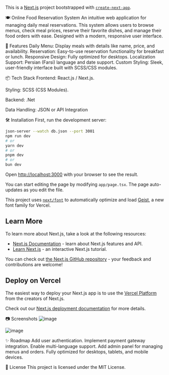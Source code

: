 This is a [Next.js](https://nextjs.org) project bootstrapped with [`create-next-app`](https://nextjs.org/docs/app/api-reference/cli/create-next-app).

🍽️ Online Food Reservation System
An intuitive web application for managing daily meal reservations. This system allows users to browse menus, check meal prices, reserve their favorite dishes, and manage their food orders with ease. Designed with a modern, responsive user interface.

🚀 Features
Daily Menu: Display meals with details like name, price, and availability.
Reservation: Easy-to-use reservation functionality for breakfast or lunch.
Responsive Design: Fully optimized for desktops.
Localization Support: Persian (Farsi) language and date support.
Custom Styling: Sleek, user-friendly interface built with SCSS/CSS modules.

📦 Tech Stack
Frontend: React.js / Next.js.

Styling: SCSS (CSS Modules).

Backend: .Net

Data Handling: JSON or API Integration

🛠️ Installation
First, run the development server:

```bash
json-server --watch db.json --port 3001
npm run dev 
# or
yarn dev
# or
pnpm dev
# or
bun dev
```

Open [http://localhost:3000](http://localhost:3000) with your browser to see the result.

You can start editing the page by modifying `app/page.tsx`. The page auto-updates as you edit the file.

This project uses [`next/font`](https://nextjs.org/docs/app/building-your-application/optimizing/fonts) to automatically optimize and load [Geist](https://vercel.com/font), a new font family for Vercel.

## Learn More

To learn more about Next.js, take a look at the following resources:

- [Next.js Documentation](https://nextjs.org/docs) - learn about Next.js features and API.
- [Learn Next.js](https://nextjs.org/learn) - an interactive Next.js tutorial.

You can check out [the Next.js GitHub repository](https://github.com/vercel/next.js) - your feedback and contributions are welcome!

## Deploy on Vercel

The easiest way to deploy your Next.js app is to use the [Vercel Platform](https://vercel.com/new?utm_medium=default-template&filter=next.js&utm_source=create-next-app&utm_campaign=create-next-app-readme) from the creators of Next.js.

Check out our [Next.js deployment documentation](https://nextjs.org/docs/app/building-your-application/deploying) for more details.

📷 Screenshots
![image](https://github.com/user-attachments/assets/8283a176-d11b-4d41-ad75-51d2842f5fc0)

![image](https://github.com/user-attachments/assets/a774873b-418c-4033-85d7-3b1c491ed07c)

✨ Roadmap
 Add user authentication.
 Implement payment gateway integration.
 Enable multi-language support.
 Add admin panel for managing menus and orders.
 Fully optimized for desktops, tablets, and mobile devices.

 📝 License
This project is licensed under the MIT License.


